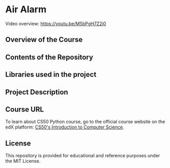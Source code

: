 # Air Alarm

Video overview:  <https://youtu.be/M5bPgH7Z2i0>


## Overview of the Course


## Contents of the Repository


## Libraries used in the project


## Project Description


## Course URL

To learn about CS50 Python course, go to the official course website on the edX platform: [CS50's Introduction to Computer Science](https://www.edx.org/learn/computer-science/harvard-university-cs50-s-introduction-to-computer-science).


## License

This repository is provided for educational and reference purposes under the MIT License.
